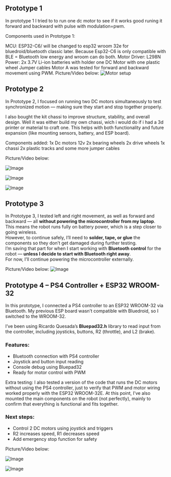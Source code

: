 
## Prototype 1
In prototype 1 I tried to to run one dc motor to see if it works good runing it forward and backward with pulse with modulation=pwm.

Components used in Prototype 1:

MCU: ESP32-C6/ will be changed to esp32 wroom 32e for bluedroid/bluetooth classic later. Because Esp32-C6 is only compatible with BLE = Bluetooth low energy and wroom can do both.
Motor Driver: L298N
Power: 2x 3.7V Li-ion batteries with holder
one DC Motor with one plastic wheel
Jumper cables
Motor A was tested for forward and backward movement using PWM.
Picture/Video below:
![Motor setup](https://github.com/user-attachments/assets/0ee76e86-15a2-43bc-93b2-a7ba8820f6ca)


## Prototype 2
In Prototype 2, I focused on running two DC motors simultaneously to test synchronized motion — making sure they start and stop together properly.

I also bought the kit chassi to improve structure, stability, and overall design. Well it was either build my own chassi, wich i would do if i had a 3d printer or material to craft one. This helps with both functionality and future expansion (like mounting sensors, battery, and ESP board).

Components added:
1x Dc motors 12v
2x bearing wheels
2x drive wheels
1x chassi
2x plastic tracks
and some more jumper cables


Picture/Video below:

![Image](https://github.com/user-attachments/assets/8655fdf0-c675-4677-bba9-76596d624ec1)

![Image](https://github.com/user-attachments/assets/f9de452d-4bb6-4732-a826-fda9fbc57b1c)

![Image](https://github.com/user-attachments/assets/cef2f348-9651-4c71-ade7-fe4c406b4a01)


## Prototype 3

In Prototype 3, I tested left and right movement, as well as forward and backward — all **without powering the microcontroller from my laptop**.  
This means the robot runs fully on battery power, which is a step closer to going wireless.  
However, to continue safely, I’ll need to **solder, tape, or glue** the components so they don’t get damaged during further testing.  
I’m saving that part for when I start working with **Bluetooth control** for the robot — **unless I decide to start with Bluetooth right away**.  
For now, I’ll continue powering the microcontroller externally.

Picture/Video below:
![Image](https://github.com/user-attachments/assets/44a64f3d-078d-4d90-97d8-be7de222b782)

## Prototype 4 – PS4 Controller + ESP32 WROOM-32

In this prototype, I connected a PS4 controller to an ESP32 WROOM-32 via Bluetooth. My previous ESP board wasn’t compatible with Bluedroid, so I switched to the WROOM-32.

I’ve been using Ricardo Quesada’s **Bluepad32.h** library to read input from the controller, including joysticks, buttons, R2 (throttle), and L2 (brake).

### Features:
- Bluetooth connection with PS4 controller
- Joystick and button input reading
- Console debug using Bluepad32
- Ready for motor control with PWM

Extra testing:
I also tested a version of the code that runs the DC motors without using the PS4 controller, just to verify that PWM and motor wiring worked properly with the ESP32 WROOM-32E.
At this point, I’ve also mounted the main components on the robot (not perfectly), mainly to confirm that everything is functional and fits together.

### Next steps:
- Control 2 DC motors using joystick and triggers
- R2 increases speed, R1 decreases speed
- Add emergency stop function for safety

Picture/Video below:

![Image](https://github.com/user-attachments/assets/48a90633-8d2c-4bc6-a11b-93db7a30fcfe)

![Image](https://github.com/user-attachments/assets/8166ed5d-1440-46b8-b354-8f1784d7b184)

